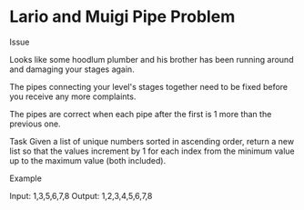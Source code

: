 # Lario and Muigi Pipe Problem

Issue

Looks like some hoodlum plumber and his brother has been running around and damaging your stages again.

The pipes connecting your level's stages together need to be fixed before you receive any more complaints.

The pipes are correct when each pipe after the first is 1 more than the previous one.

Task
Given a list of unique numbers sorted in ascending order, return a new list so that the values increment by 1 for each index from the minimum value up to the maximum value (both included).

Example

Input:  1,3,5,6,7,8 Output: 1,2,3,4,5,6,7,8